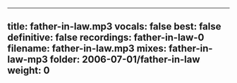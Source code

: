 
---
title: father-in-law.mp3
vocals: false
best: false
definitive: false
recordings: father-in-law-0
filename: father-in-law.mp3
mixes: father-in-law-mp3
folder: 2006-07-01/father-in-law
weight: 0
---
